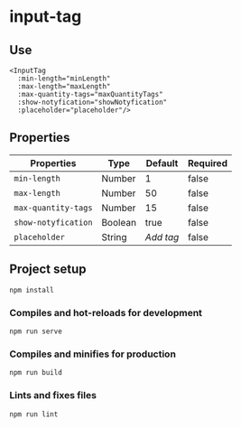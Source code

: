 # input-tag
## Use
```
<InputTag
  :min-length="minLength"
  :max-length="maxLength"
  :max-quantity-tags="maxQuantityTags"
  :show-notyfication="showNotyfication"
  :placeholder="placeholder"/>
```
## Properties

| Properties | Type | Default | Required |
| --- | --- | --- | --- |
| `min-length` | Number | 1 | false |
| `max-length` | Number | 50 | false |
| `max-quantity-tags` | Number | 15 | false |
| `show-notyfication` | Boolean | true | false |
| `placeholder` | String | *Add tag* | false |

## Project setup
```
npm install
```

### Compiles and hot-reloads for development
```
npm run serve
```

### Compiles and minifies for production
```
npm run build
```

### Lints and fixes files
```
npm run lint
```
